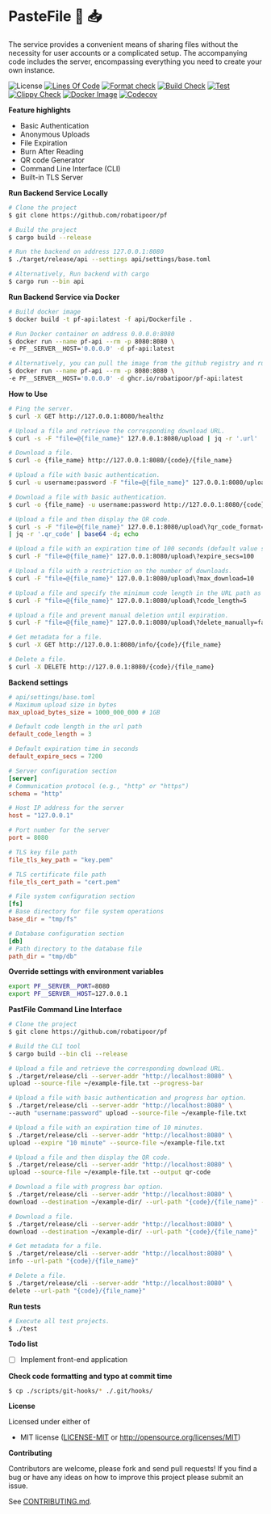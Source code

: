 # PasteFile 📁 📥
The service provides a convenient means of sharing files without the necessity for user accounts or a complicated setup. The accompanying code includes the server, encompassing everything you need to create your own instance.

![License](https://img.shields.io/github/license/robatipoor/pf)
[![Lines Of Code](https://tokei.rs/b1/github/robatipoor/pf?category=code)](https://github.com/robatipoor/pf)
[![Format check](https://github.com/robatipoor/pf/actions/workflows/code-formater.yml/badge.svg)](https://github.com/robatipoor/pf/actions/workflows/code-formater.yml)
[![Build Check](https://github.com/robatipoor/pf/actions/workflows/build-checker.yml/badge.svg)](https://github.com/robatipoor/pf/actions/workflows/build-checker.yml)
[![Test](https://github.com/robatipoor/pf/actions/workflows/test.yml/badge.svg)](https://github.com/robatipoor/pf/actions/workflows/test.yml)
[![Clippy Check](https://github.com/robatipoor/pf/actions/workflows/code-linter.yml/badge.svg)](https://github.com/robatipoor/pf/actions/workflows/code-linter.yml)
[![Docker Image](https://github.com/robatipoor/pf/actions/workflows/image-builder.yml/badge.svg)](https://github.com/robatipoor/pf/actions/workflows/image-builder.yml)
[![Codecov](https://codecov.io/gh/robatipoor/pf/branch/main/graph/badge.svg?token=BIMUKRJPE7)](https://codecov.io/gh/robatipoor/pf)

**Feature highlights**

* Basic Authentication
* Anonymous Uploads
* File Expiration
* Burn After Reading
* QR code Generator
* Command Line Interface (CLI)
* Built-in TLS Server

**Run Backend Service Locally**

```sh
# Clone the project
$ git clone https://github.com/robatipoor/pf

# Build the project
$ cargo build --release

# Run the backend on address 127.0.0.1:8080
$ ./target/release/api --settings api/settings/base.toml

# Alternatively, Run backend with cargo
$ cargo run --bin api
```
**Run Backend Service via Docker**

```sh
# Build docker image
$ docker build -t pf-api:latest -f api/Dockerfile .

# Run Docker container on address 0.0.0.0:8080
$ docker run --name pf-api --rm -p 8080:8080 \
-e PF__SERVER__HOST='0.0.0.0' -d pf-api:latest

# Alternatively, you can pull the image from the github registry and run container
$ docker run --name pf-api --rm -p 8080:8080 \
-e PF__SERVER__HOST='0.0.0.0' -d ghcr.io/robatipoor/pf-api:latest
```

**How to Use**

```sh
# Ping the server.
$ curl -X GET http://127.0.0.1:8080/healthz

# Upload a file and retrieve the corresponding download URL.
$ curl -s -F "file=@{file_name}" 127.0.0.1:8080/upload | jq -r '.url'

# Download a file.
$ curl -o {file_name} http://127.0.0.1:8080/{code}/{file_name}

# Upload a file with basic authentication.
$ curl -u username:password -F "file=@{file_name}" 127.0.0.1:8080/upload

# Download a file with basic authentication.
$ curl -o {file_name} -u username:password http://127.0.0.1:8080/{code}/{file_name}

# Upload a file and then display the QR code.
$ curl -s -F "file=@{file_name}" 127.0.0.1:8080/upload\?qr_code_format=text \
| jq -r '.qr_code' | base64 -d; echo

# Upload a file with an expiration time of 100 seconds (default value specified in settings file).
$ curl -F "file=@{file_name}" 127.0.0.1:8080/upload\?expire_secs=100

# Upload a file with a restriction on the number of downloads.
$ curl -F "file=@{file_name}" 127.0.0.1:8080/upload\?max_download=10

# Upload a file and specify the minimum code length in the URL path as 5 (default value specified in settings file).
$ curl -F "file=@{file_name}" 127.0.0.1:8080/upload\?code_length=5

# Upload a file and prevent manual deletion until expiration.
$ curl -F "file=@{file_name}" 127.0.0.1:8080/upload\?delete_manually=false

# Get metadata for a file.
$ curl -X GET http://127.0.0.1:8080/info/{code}/{file_name}

# Delete a file.
$ curl -X DELETE http://127.0.0.1:8080/{code}/{file_name}
```

**Backend settings**

```toml
# api/settings/base.toml
# Maximum upload size in bytes
max_upload_bytes_size = 1000_000_000 # 1GB

# Default code length in the url path
default_code_length = 3

# Default expiration time in seconds
default_expire_secs = 7200

# Server configuration section
[server]
# Communication protocol (e.g., "http" or "https")
schema = "http"

# Host IP address for the server
host = "127.0.0.1"

# Port number for the server
port = 8080

# TLS key file path
file_tls_key_path = "key.pem"

# TLS certificate file path
file_tls_cert_path = "cert.pem"

# File system configuration section
[fs]
# Base directory for file system operations
base_dir = "tmp/fs"

# Database configuration section
[db]
# Path directory to the database file
path_dir = "tmp/db"
```

**Override settings with environment variables**

```sh
export PF__SERVER__PORT=8080
export PF__SERVER__HOST=127.0.0.1
```

**PastFile Command Line Interface**

```sh
# Clone the project
$ git clone https://github.com/robatipoor/pf

# Build the CLI tool
$ cargo build --bin cli --release

# Upload a file and retrieve the corresponding download URL.
$ ./target/release/cli --server-addr "http://localhost:8080" \
upload --source-file ~/example-file.txt --progress-bar

# Upload a file with basic authentication and progress bar option.
$ ./target/release/cli --server-addr "http://localhost:8080" \
--auth "username:password" upload --source-file ~/example-file.txt

# Upload a file with an expiration time of 10 minutes.
$ ./target/release/cli --server-addr "http://localhost:8080" \
upload --expire "10 minute" --source-file ~/example-file.txt

# Upload a file and then display the QR code.
$ ./target/release/cli --server-addr "http://localhost:8080" \
upload --source-file ~/example-file.txt --output qr-code

# Download a file with progress bar option.
$ ./target/release/cli --server-addr "http://localhost:8080" \
download --destination ~/example-dir/ --url-path "{code}/{file_name}" --progress-bar

# Download a file.
$ ./target/release/cli --server-addr "http://localhost:8080" \
download --destination ~/example-dir/ --url-path "{code}/{file_name}"

# Get metadata for a file.
$ ./target/release/cli --server-addr "http://localhost:8080" \
info --url-path "{code}/{file_name}"

# Delete a file.
$ ./target/release/cli --server-addr "http://localhost:8080" \
delete --url-path "{code}/{file_name}"

```

**Run tests**
```sh
# Execute all test projects.
$ ./test
```

**Todo list**

- [ ] Implement front-end application

**Check code formatting and typo at commit time**

```sh
$ cp ./scripts/git-hooks/* ./.git/hooks/
```

**License**

Licensed under either of

 * MIT license
   ([LICENSE-MIT](LICENSE) or http://opensource.org/licenses/MIT)

**Contributing**

Contributors are welcome, please fork and send pull requests! If you find a bug
or have any ideas on how to improve this project please submit an issue.

See [CONTRIBUTING.md](CONTRIBUTING.md).
